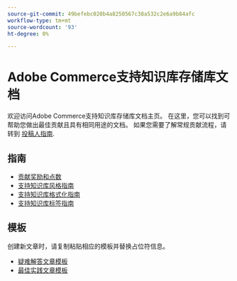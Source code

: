 ```yaml
---
source-git-commit: 49befebc020b4a8250567c38a532c2e6a9b84afc
workflow-type: tm+mt
source-wordcount: '93'
ht-degree: 0%

---
```

# Adobe Commerce支持知识库存储库文档

欢迎访问Adobe Commerce支持知识库存储库文档主页。
在这里，您可以找到可帮助您做出最佳贡献且具有相同用途的文档。
如果您需要了解常规贡献流程，请转到 [投稿人指南](../.github/CONTRIBUTING.md).

## 指南

* [贡献奖励和点数](contribution-points.md)
* [支持知识库风格指南](guides/support-kb-styleguide.md)
* [支持知识库格式化指南](guides/kb-formatting-guide.md)
* [支持知识库标签指南](guides/kb-labels-guide.md)

## 模板

创建新文章时，请复制粘贴相应的模板并替换占位符信息。

* [疑难解答文章模板](article-templates/troubleshooting-template.md)
* [最佳实践文章模板](article-templates/best-practice-template.md)
